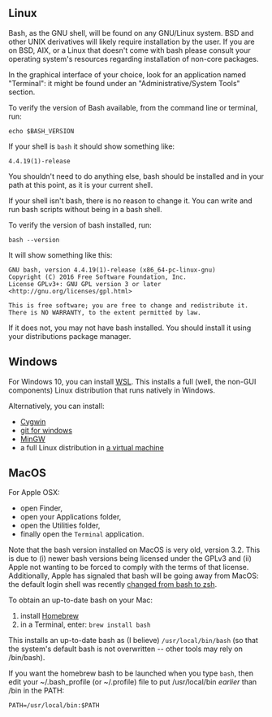 ## Linux

Bash, as the GNU shell, will be found on any GNU/Linux system. 
BSD and other UNIX derivatives will likely require installation by the user.
If you are on BSD, AIX, or a Linux that doesn't come with bash please consult your operating system's resources regarding installation of non-core packages.

In the graphical interface of your choice, look for an application named "Terminal": it might be found under an "Administrative/System Tools" section.

To verify the version of Bash available, from the command line or terminal, run:

    echo $BASH_VERSION

If your shell is `bash` it should show something like:

    4.4.19(1)-release

You shouldn't need to do anything else, bash should be installed and in your path at this point, as it is your current shell.

If your shell isn't bash, there is no reason to change it.
You can write and run bash scripts without being in a bash shell.

To verify the version of bash installed, run:

```plain
bash --version
```

It will show something like this:

```
GNU bash, version 4.4.19(1)-release (x86_64-pc-linux-gnu)
Copyright (C) 2016 Free Software Foundation, Inc.
License GPLv3+: GNU GPL version 3 or later <http://gnu.org/licenses/gpl.html>

This is free software; you are free to change and redistribute it.
There is NO WARRANTY, to the extent permitted by law.
```

If it does not, you may not have bash installed.
You should install it using your distributions package manager.

## Windows

For Windows 10, you can install [WSL](https://docs.microsoft.com/en-us/windows/wsl/about). 
This installs a full (well, the non-GUI components) Linux distribution that runs natively in Windows.

Alternatively, you can install:

* [Cygwin](https://cygwin.com/)
* [git for windows](https://gitforwindows.org/)
* [MinGW](http://mingw.org/)
* a full Linux distribution in [a virtual machine](https://docs.microsoft.com/en-us/virtualization/hyper-v-on-windows/about/)

## MacOS

For Apple OSX:

* open Finder,
* open your Applications folder,
* open the Utilities folder,
* finally open the `Terminal` application.

Note that the bash version installed on MacOS is very old, version 3.2. 
This is due to (i) newer bash versions being licensed under the GPLv3 and (ii) Apple not wanting to be forced to comply with the terms of that license.
Additionally, Apple has signaled that bash will be going away from MacOS: the default login shell was recently [changed from bash to zsh](https://support.apple.com/en-us/HT208050).

To obtain an up-to-date bash on your Mac:

1. install [Homebrew](https://brew.sh)
1. in a Terminal, enter: `brew install bash`

This installs an up-to-date bash as (I believe) `/usr/local/bin/bash` (so that the system's default bash is not overwritten -- other tools may rely on /bin/bash). 

If you want the homebrew bash to be launched when you type `bash`, then edit your ~/.bash_profile (or ~/.profile) file to put /usr/local/bin *earlier* than /bin in the PATH:

    PATH=/usr/local/bin:$PATH
